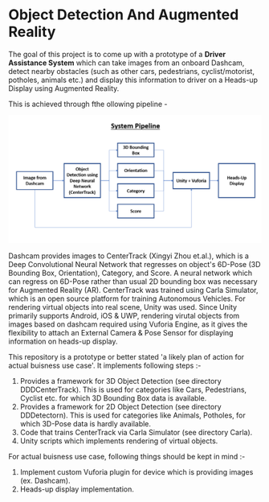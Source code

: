 # Object Detection And Augmented Reality

The goal of this project is to come up with a prototype of a **Driver Assistance System** which can take images from an onboard Dashcam, detect nearby obstacles (such as other cars, pedestrians, cyclist/motorist, potholes, animals etc.) and display this information to driver on a Heads-up Display using Augmented Reality.

This is achieved through fthe ollowing pipeline -

<img src="Images/pipeline.PNG">

Dashcam provides images to CenterTrack (Xingyi Zhou et.al.), which is a Deep Convolutional Neural Network that regresses on object's 6D-Pose (3D Bounding Box, Orientation), Category, and Score. A neural network which can regress on 6D-Pose rather than usual 2D bounding box was necessary for Augmented Reality (AR). CenterTrack was trained using Carla Simulator, which is an open source platform for training Autonomous Vehicles. For rendering virtual objects into real scene, Unity was used. Since Unity primarily supports Android, iOS  & UWP, rendering virutal objects from images based on dashcam required using Vuforia Engine, as it gives the flexibility to attach an External Camera & Pose Sensor for displaying information on heads-up display.

This repository is a prototype or better stated 'a likely plan of action for actual buisness use case'. It implements following steps :-

1. Provides a framework for 3D Object Detection (see directory DDDCenterTrack). This is used for categories like Cars, Pedestrians, Cyclist etc. for which 3D Bounding Box data is available.
2. Provides a framework for 2D Object Detection (see directory DDDetectorn). This is used for categories like Animals, Potholes, for which 3D-Pose data is hardly available.
3. Code that trains CenterTrack via Carla Simulator (see directory Carla). 
4. Unity scripts which implements rendering of virtual objects.

For actual buisness use case, following things should be kept in mind :-
1. Implement custom Vuforia plugin for device which is providing images (ex. Dashcam).
2. Heads-up display implementation.
